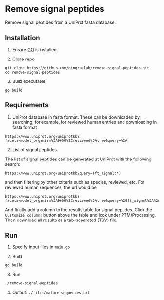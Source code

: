 # Remove signal peptides

Remove signal peptides from a UniProt fasta database.

## Installation

1. Ensure [GO](https://golang.org/doc/install) is installed.

2. Clone repo
```
git clone https://github.com/gingraslab/remove-signal-peptides.git
cd remove-signal-peptides
```

3. Build executable
```
go build
```

## Requirements

1. UniProt database in fasta format. These can be downloaded by searching, for example, for reviewed human entries and downloading in fasta format

```
https://www.uniprot.org/uniprotkb?facets=model_organism%3A9606%2Creviewed%3Atrue&query=%2A
```
   
2. List of signal peptides.

The list of signal peptides can be generated at UniProt with the following search:
```
https://www.uniprot.org/uniprotkb?query=(ft_signal:*)
```

and then filtering by other criteria such as species, reviewed, etc. For reviewed human sequences, the url would be
```
https://www.uniprot.org/uniprotkb?facets=model_organism%3A9606%2Creviewed%3Atrue&query=%28ft_signal%3A%2A%29
```

And finally add a column to the results table for signal peptides. Click the `Customize columns` button above the table and look under PTM/Processing. Then download all results as a tab-separated (TSV) file.

## Run

1. Specify input files in `main.go`

2. Build
```
go build
```

3. Run
```
./remove-signal-peptides
```

4. Output: `./files/mature-sequences.txt`
